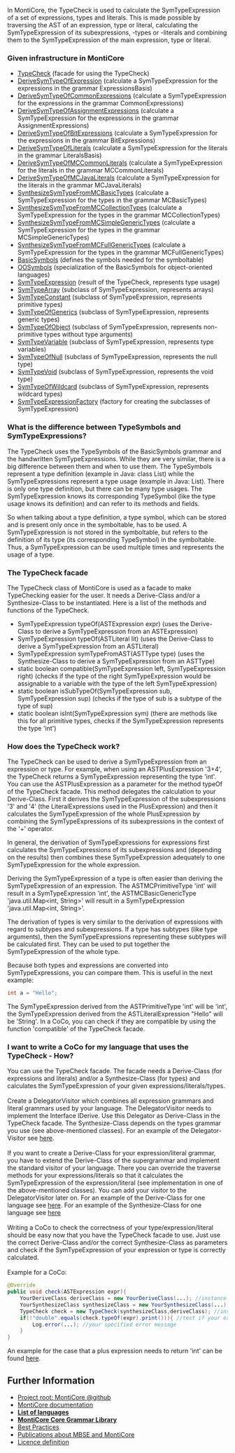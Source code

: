<!-- (c) https://github.com/MontiCore/monticore -->

<!-- Alpha-version: This is intended to become a MontiCore stable explanation. -->

In MontiCore, the TypeCheck is used to calculate the SymTypeExpression of a set of expressions, types and literals.
This is made possible by traversing the AST of an expression, type or literal, calculating the SymTypeExpression of its
subexpressions, -types or -literals and combining them to the SymTypeExpression of the main expression, type or literal.

### Given infrastructure in MontiCore

* [TypeCheck](TypeCheck.java) (facade for using the TypeCheck)
* [DeriveSymTypeOfExpression](DeriveSymTypeOfExpression.java) (calculate a SymTypeExpression for the expressions in the grammar ExpressionsBasis)
* [DeriveSymTypeOfCommonExpressions](DeriveSymTypeOfCommonExpressions.java) (calculate a SymTypeExpression for the expressions in the grammar CommonExpressions)
* [DeriveSymTypeOfAssignmentExpressions](DeriveSymTypeOfAssignmentExpressions.java) (calculate a SymTypeExpression for the expressions in the grammar AssignmentExpressions)
* [DeriveSymTypeOfBitExpressions](DeriveSymTypeOfBitExpressions.java) (calculate a SymTypeExpression for the expressions in the grammar BitExpressions)
* [DeriveSymTypeOfLiterals](DeriveSymTypeOfLiterals.java) (calculate a SymTypeExpression for the literals in the grammar LiteralsBasis)
* [DeriveSymTypeOfMCCommonLiterals](DeriveSymTypeOfMCCommonLiterals.java) (calculate a SymTypeExpression for the literals in the grammar MCCommonLiterals)
* [DeriveSymTypeOfMCJavaLiterals](DeriveSymTypeOfMCJavaLiterals.java) (calculate a SymTypeExpression for the literals in the grammar MCJavaLiterals)
* [SynthesizeSymTypeFromMCBasicTypes](SynthesizeSymTypeFromMCBasicTypes.java) (calculate a SymTypeExpression for the types in the grammar MCBasicTypes)
* [SynthesizeSymTypeFromMCCollectionTypes](SynthesizeSymTypeFromMCCollectionTypes.java) (calculate a SymTypeExpression for the types in the grammar MCCollectionTypes)
* [SynthesizeSymTypeFromMCSimpleGenericTypes](SynthesizeSymTypeFromMCSimpleGenericTypes.java) (calculate a SymTypeExpression for the types in the grammar MCSimpleGenericTypes)
* [SynthesizeSymTypeFromMCFullGenericTypes](SynthesizeSymTypeFromMCFullGenericTypes.java) (calculate a SymTypeExpression for the types in the grammar MCFullGenericTypes)
* [BasicSymbols](../../../../../grammars/de/monticore/symbols/BasicSymbols.mc4) (defines the symbols needed for the symboltable)
* [OOSymbols](../../../../../grammars/de/monticore/symbols/OOSymbols.mc4) (specialization of the BasicSymbols for object-oriented languages)
* [SymTypeExpression](SymTypeExpression.java) (result of the TypeCheck, represents type usage)
* [SymTypeArray](SymTypeArray.java) (subclass of SymTypeExpression, represents arrays)
* [SymTypeConstant](SymTypeConstant.java) (subclass of SymTypeExpression, represents primitive types)
* [SymTypeOfGenerics](SymTypeOfGenerics.java) (subclass of SymTypeExpression, represents generic types)
* [SymTypeOfObject](SymTypeOfObject.java) (subclass of SymTypeExpression, represents non-primitive types without type arguments)
* [SymTypeVariable](SymTypeVariable.java) (subclass of SymTypeExpression, represents type variables)
* [SymTypeOfNull](SymTypeOfNull.java) (subclass of SymTypeExpression, represents the null type)
* [SymTypeVoid](SymTypeVoid.java) (subclass of SymTypeExpression, represents the void type)
* [SymTypeOfWildcard](SymTypeOfWildcard.java) (subclass of SymTypeExpression, represents wildcard types)
* [SymTypeExpressionFactory](SymTypeExpressionFactory.java) (factory for creating the subclasses of SymTypeExpression)


### What is the difference between TypeSymbols and SymTypeExpressions?

The TypeCheck uses the TypeSymbols of the BasicSymbols grammar and the handwritten SymTypeExpressions.
While they are very similar, there is a big difference between them and when to use them.
The TypeSymbols represent a type definition (example in Java: class List<T>) while the SymTypeExpressions
represent a type usage (example in Java: List<String>). There is only one type definition, but there can
be many type usages. The SymTypeExpression knows its corresponding 
TypeSymbol (like the type usage knows its definition) and can refer to its methods and fields.

So when talking about a type definition, a type symbol, which can be stored and is
present only once in the symboltable, has to be used. A SymTypeExpression is not stored in the symboltable,
but refers to the definition of its type (its corresponding TypeSymbol) in the symboltable. Thus, a
SymTypeExpression can be used multiple times and represents the usage of a type.


### The TypeCheck facade

The TypeCheck class of MontiCore is used as a facade to make TypeChecking easier for the user.
It needs a Derive-Class and/or a Synthesize-Class to be instantiated.
Here is a list of the methods and functions of the TypeCheck.
* SymTypeExpression typeOf(ASTExpression expr) (uses the Derive-Class to derive a SymTypeExpression from an ASTExpression)
* SymTypeExpression typeOf(ASTLiteral lit) (uses the Derive-Class to derive a SymTypeExpression from an ASTLiteral)
* SymTypeExpression symTypeFromAST(ASTType type) (uses the Synthesize-Class to derive a SymTypeExpression from an ASTType)
* static boolean compatible(SymTypeExpression left, SymTypeExpression right) (checks if the type of the right SymTypeExpression would be assignable to a variable with the type of the left SymTypeExpression)
* static boolean isSubTypeOf(SymTypeExpression sub, SymTypeExpression sup) (checks if the type of sub is a subtype of the type of sup)
* static boolean isInt(SymTypeExpression sym) (there are methods like this for all primitive types, checks if the SymTypeExpression represents the type 'int')


### How does the TypeCheck work?

The TypeCheck can be used to derive a SymTypeExpression from an expression or type.
For example, when using an ASTPlusExpression '3+4', the TypeCheck returns a SymTypeExpression
representing the type 'int'. You can use the ASTPlusExpression as a parameter for the 
method typeOf of the TypeCheck facade. This method delegates the calculation to your Derive-Class.
First it derives the SymTypeExpression of the subexpressions '3' and '4' (the LiteralExpressions
used in the PlusExpression) and then it calculates the SymTypeExpression of the whole PlusExpression
by combining the SymTypeExpressions of its subexpressions in the context of the '+' operator.

In general, the derivation of SymTypeExpressions for expressions first calculates the 
SymTypeExpressions of its subexpressions and (depending on the results) then combines these
SymTypeExpression adequately to one SymTypeExpression for the whole expression.

Deriving the SymTypeExpression of a type is often easier than deriving the SymTypeExpression
of an expression. The ASTMCPrimitiveType 'int' will result in a SymTypeExpression 'int', the 
ASTMCBasicGenericType 'java.util.Map<int, String>' will result in a SymTypeExpression 
'java.util.Map<int, String>'.

The derivation of types is very similar to the derivation of expressions with regard to 
subtypes and subexpressions. If a type has subtypes (like type arguments), then the SymTypeExpressions representing
these subtypes will be calculated first. They can be used to put together the SymTypeExpression
of the whole type.

Because both types and expressions are converted into SymTypeExpressions, you can compare them.
This is useful in the next example:

```java
int a = "Hello";
```

The SymTypeExpression derived from the ASTPrimitiveType 'int' will be 'int', the SymTypeExpression
derived from the ASTLiteralExpression "Hello" will be 'String'. In a CoCo, you can check if they are compatible by
using the function 'compatible' of the TypeCheck facade.


### I want to write a CoCo for my language that uses the TypeCheck - How?

You can use the TypeCheck facade. The facade needs a Derive-Class (for expressions
and literals) and/or a Synthesize-Class (for types) and calculates the SymTypeExpression of your
given expressions/literals/types.
<br/><br/>
Create a DelegatorVisitor which combines all expression grammars and literal grammars
used by your language. The DelegatorVisitor needs to implement the Interface
IDerive. Use this Delegator as Derive-Class in the TypeCheck facade. The
Synthesize-Class depends on the types grammar you use (see above-mentioned classes).
For an example of the Delegator-Visitor see 
[here](../../../../../../test/java/de/monticore/types/check/DeriveSymTypeOfCombineExpressionsDelegator.java).
<br/><br/>
If you want to create a Derive-Class for your expression/literal grammar, you have to
extend the Derive-Class of the supergrammar and implement the standard visitor of 
your language. There you can override the traverse methods for your expressions/literals
so that it calculates the SymTypeExpression of the expression/literal (see implementation in one of the
above-mentioned classes). You can add your visitor to the DelegatorVisitor later on.
For an example of the Derive-Class for one language see [here](DeriveSymTypeOfCommonExpressions.java).
For an example of the Synthesize-Class for one language see [here](SynthesizeSymTypeFromMCCollectionTypes.java)
<br/><br/>
Writing a CoCo to check the correctness of your type/expression/literal should be easy now that you
have the TypeCheck facade to use. Just use the correct Derive-Class and/or the correct
Synthesize-Class as parameters and check if the SymTypeExpression of your expression or type is 
correctly calculated. <br/><br/>
Example for a CoCo:
```java
@Override
public void check(ASTExpression expr){
    YourDeriveClass deriveClass = new YourDeriveClass(...); //instance of your Derive-Class
    YourSynthesizeClass synthesizeClass = new YourSynthesizeClass(...); //instance of your Synthesize-Class
    TypeCheck check = new TypeCheck(synthesizeClass,deriveClass); //instance of the TypeCheck-facade, parameters are your Synthesize-Class and your Derive-Class
    if(!"double".equals(check.typeOf(expr).print())){ //test if your expression is of the correct type (here: double)
        Log.error(...); //your specified error message
    }
}
```

An example for the case that a plus expression needs to return 'int' can be found
[here](https://github.com/MontiCore/monticore/blob/dev/monticore-test/monticore-grammar-it/src/main/java/mc/typescalculator/myownlanguage/_cocos/PlusExpressionReturnsInt.java).

## Further Information

* [Project root: MontiCore @github](https://github.com/MontiCore/monticore)
* [MontiCore documentation](https://www.monticore.de/)
* [**List of languages**](https://github.com/MontiCore/monticore/blob/dev/docs/Languages.md)
* [**MontiCore Core Grammar Library**](https://github.com/MontiCore/monticore/blob/dev/monticore-grammar/src/main/grammars/de/monticore/Grammars.md)
* [Best Practices](https://github.com/MontiCore/monticore/blob/dev/docs/BestPractices.md)
* [Publications about MBSE and MontiCore](https://www.se-rwth.de/publications/)
* [Licence definition](https://github.com/MontiCore/monticore/blob/master/00.org/Licenses/LICENSE-MONTICORE-3-LEVEL.md)
